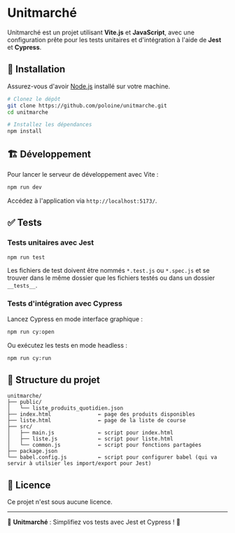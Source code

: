 # Unitmarché

Unitmarché est un projet utilisant **Vite.js** et **JavaScript**, avec une configuration prête pour les tests unitaires et d'intégration à l'aide de **Jest** et **Cypress**.

## 🚀 Installation

Assurez-vous d'avoir [Node.js](https://nodejs.org/) installé sur votre machine.

```sh
# Clonez le dépôt
git clone https://github.com/poloine/unitmarche.git
cd unitmarche

# Installez les dépendances
npm install
```

## 🏗️ Développement

Pour lancer le serveur de développement avec Vite :

```sh
npm run dev
```

Accédez à l'application via `http://localhost:5173/`.

## ✅ Tests

### Tests unitaires avec Jest

```sh
npm run test
```

Les fichiers de test doivent être nommés `*.test.js` ou `*.spec.js` et se trouver dans le même dossier que les fichiers testés ou dans un dossier `__tests__`.

### Tests d'intégration avec Cypress

Lancez Cypress en mode interface graphique :

```sh
npm run cy:open
```

Ou exécutez les tests en mode headless :

```sh
npm run cy:run
```

## 📂 Structure du projet

```
unitmarche/
├── public/
│   └── liste_produits_quotidien.json
├── index.html               ← page des produits disponibles
├── liste.html               ← page de la liste de course
├── src/
│   ├── main.js              ← script pour index.html
│   ├── liste.js             ← script pour liste.html
│   └── common.js            ← script pour fonctions partagées
├── package.json
└── babel.config.js          ← script pour configurer babel (qui va servir à utilsier les import/export pour Jest)
```

## 📜 Licence

Ce projet n'est sous aucune licence.

---

🎯 **Unitmarché** : Simplifiez vos tests avec Jest et Cypress ! 🚀

